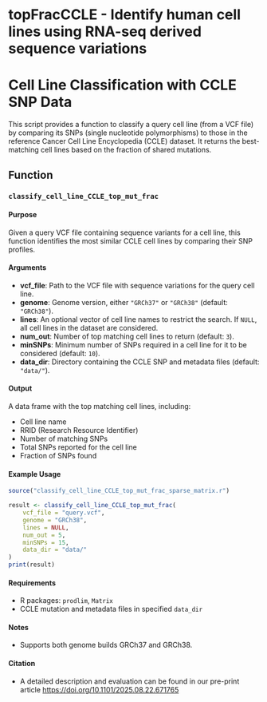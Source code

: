# topFracCCLE - Identify human cell lines using RNA-seq derived sequence variations

# Cell Line Classification with CCLE SNP Data

This script provides a function to classify a query cell line (from a VCF file) by comparing its SNPs (single nucleotide polymorphisms) to those in the reference Cancer Cell Line Encyclopedia (CCLE) dataset. It returns the best-matching cell lines based on the fraction of shared mutations.

## Function

### `classify_cell_line_CCLE_top_mut_frac`

#### Purpose

Given a query VCF file containing sequence variants for a cell line, this function identifies the most similar CCLE cell lines by comparing their SNP profiles.

#### Arguments

- **vcf_file**: Path to the VCF file with sequence variations for the query cell line.
- **genome**: Genome version, either `"GRCh37"` or `"GRCh38"` (default: `"GRCh38"`).
- **lines**: An optional vector of cell line names to restrict the search. If `NULL`, all cell lines in the dataset are considered.
- **num_out**: Number of top matching cell lines to return (default: `3`).
- **minSNPs**: Minimum number of SNPs required in a cell line for it to be considered (default: `10`).
- **data_dir**: Directory containing the CCLE SNP and metadata files (default: `"data/"`).


#### Output

A data frame with the top matching cell lines, including:
- Cell line name
- RRID (Research Resource Identifier)
- Number of matching SNPs
- Total SNPs reported for the cell line
- Fraction of SNPs found

#### Example Usage

```r
source("classify_cell_line_CCLE_top_mut_frac_sparse_matrix.r")

result <- classify_cell_line_CCLE_top_mut_frac(
    vcf_file = "query.vcf",
    genome = "GRCh38",
    lines = NULL,
    num_out = 5,
    minSNPs = 15,
    data_dir = "data/"
)
print(result)
```

#### Requirements

- R packages: `prodlim`, `Matrix`
- CCLE mutation and metadata files in specified `data_dir`

#### Notes

- Supports both genome builds GRCh37 and GRCh38.

#### Citation

- A detailed description and evaluation can be found in our pre-print article <https://doi.org/10.1101/2025.08.22.671765>
